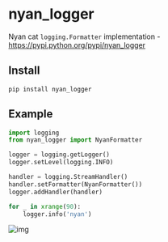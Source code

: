 nyan_logger
===========

Nyan cat `logging.Formatter` implementation - https://pypi.python.org/pypi/nyan_logger

## Install

```
pip install nyan_logger
```

## Example

```python
import logging
from nyan_logger import NyanFormatter

logger = logging.getLogger()
logger.setLevel(logging.INFO)

handler = logging.StreamHandler()
handler.setFormatter(NyanFormatter())
logger.addHandler(handler)

for _ in xrange(90):
    logger.info('nyan')
```

![img](http://f.cl.ly/items/2g2K0c3A2R1i2D051J3v/Screen%20Shot%202013-06-29%20at%2018.14.37.png)
